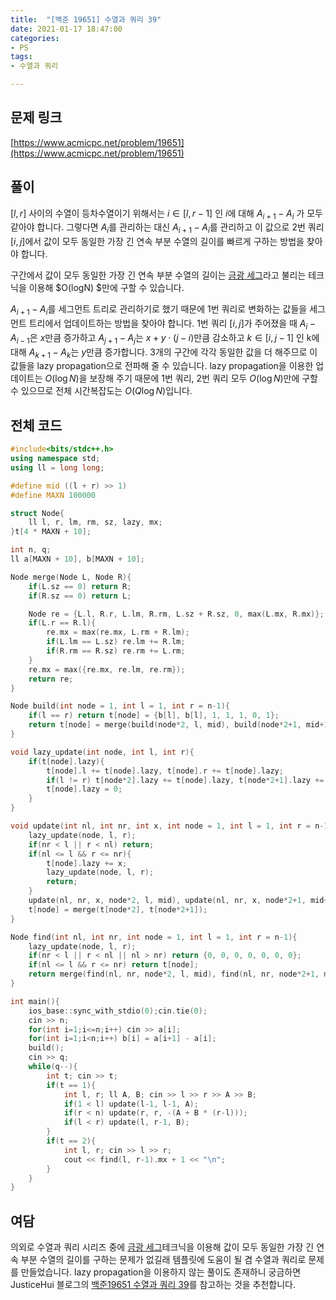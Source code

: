 ```yaml
---
title:  "[백준 19651] 수열과 쿼리 39"
date: 2021-01-17 18:47:00
categories: 
- PS
tags:
- 수열과 쿼리

---
```


## 문제 링크
[https://www.acmicpc.net/problem/19651](https://www.acmicpc.net/problem/19651)

## 풀이

$[l, r]$ 사이의 수열이 등차수열이기 위해서는 $i \in [l,r-1]$ 인 $i$에 대해 $A_{i+1}-A_i$ 가 모두 같아야 합니다. 그렇다면 $A_i$를 관리하는 대신 $A_{i+1}-A_i$를 관리하고 이 값으로 2번 쿼리 $[i,j]$에서 값이 모두 동일한 가장 긴 연속 부분 수열의 길이를 빠르게 구하는 방법을 찾아야 합니다.

구간에서 값이 모두 동일한 가장 긴 연속 부분 수열의 길이는 [금광 세그](https://www.acmicpc.net/problem/10167)라고 불리는 테크닉을 이용해 $O(logN) $만에 구할 수 있습니다.

$A_{i+1}-A_i$를 세그먼트 트리로 관리하기로 했기 때문에 1번 쿼리로 변화하는 값들을 세그먼트 트리에서 업데이트하는 방법을 찾아야 합니다. 1번 쿼리 $[i, j]$가 주어졌을 때 $A_i - A_{i-1}$은 $x$만큼 증가하고 $A_{j+1}-A_j$는 $x + y ⋅ (j-i)$만큼 감소하고 $k \in [i,j-1]$ 인 k에 대해 $A_{k+1}-A_k$는 $y$만큼 증가합니다. 3개의 구간에 각각 동일한 값을 더 해주므로 이 값들을 lazy propagation으로 전파해 줄 수 있습니다. lazy propagation을 이용한 업데이트는 $O(\log N)$을 보장해 주기 때문에 1번 쿼리, 2번 쿼리 모두 $O(\log N)$만에 구할 수 있으므로 전체 시간복잡도는 $O(Q \log N)$입니다.

## 전체 코드
```cpp
#include<bits/stdc++.h>
using namespace std;
using ll = long long;

#define mid ((l + r) >> 1)
#define MAXN 100000

struct Node{
	ll l, r, lm, rm, sz, lazy, mx;
}t[4 * MAXN + 10];

int n, q;
ll a[MAXN + 10], b[MAXN + 10];

Node merge(Node L, Node R){
	if(L.sz == 0) return R;
	if(R.sz == 0) return L;

	Node re = {L.l, R.r, L.lm, R.rm, L.sz + R.sz, 0, max(L.mx, R.mx)};
	if(L.r == R.l){
		re.mx = max(re.mx, L.rm + R.lm);
		if(L.lm == L.sz) re.lm += R.lm;
		if(R.rm == R.sz) re.rm += L.rm;
	}
	re.mx = max({re.mx, re.lm, re.rm});
	return re;
}

Node build(int node = 1, int l = 1, int r = n-1){
	if(l == r) return t[node] = {b[l], b[l], 1, 1, 1, 0, 1};
	return t[node] = merge(build(node*2, l, mid), build(node*2+1, mid+1, r));
}

void lazy_update(int node, int l, int r){
	if(t[node].lazy){
		t[node].l += t[node].lazy, t[node].r += t[node].lazy;
		if(l != r) t[node*2].lazy += t[node].lazy, t[node*2+1].lazy += t[node].lazy;
		t[node].lazy = 0;
	}
}

void update(int nl, int nr, int x, int node = 1, int l = 1, int r = n-1){
	lazy_update(node, l, r);
	if(nr < l || r < nl) return;
	if(nl <= l && r <= nr){
		t[node].lazy += x;
		lazy_update(node, l, r);
		return;
	}
	update(nl, nr, x, node*2, l, mid), update(nl, nr, x, node*2+1, mid+1, r);
	t[node] = merge(t[node*2], t[node*2+1]);
}

Node find(int nl, int nr, int node = 1, int l = 1, int r = n-1){
	lazy_update(node, l, r);
    if(nr < l || r < nl || nl > nr) return {0, 0, 0, 0, 0, 0, 0};
    if(nl <= l && r <= nr) return t[node];
	return merge(find(nl, nr, node*2, l, mid), find(nl, nr, node*2+1, mid+1, r));
}

int main(){
	ios_base::sync_with_stdio(0);cin.tie(0);
	cin >> n;
	for(int i=1;i<=n;i++) cin >> a[i];
	for(int i=1;i<n;i++) b[i] = a[i+1] - a[i];
	build();
	cin >> q;
	while(q--){
		int t; cin >> t;
		if(t == 1){
			int l, r; ll A, B; cin >> l >> r >> A >> B;
			if(1 < l) update(l-1, l-1, A);
			if(r < n) update(r, r, -(A + B * (r-l)));
			if(l < r) update(l, r-1, B);
		}
		if(t == 2){
			int l, r; cin >> l >> r;
			cout << find(l, r-1).mx + 1 << "\n";
		}
	}
}
```

## 여담

의외로 수열과 쿼리 시리즈 중에 [금광 세그](https://www.acmicpc.net/problem/10167)테크닉을 이용해 값이 모두 동일한 가장 긴 연속 부분 수열의 길이를 구하는 문제가 없길래 템플릿에 도움이 될 겸 수열과 쿼리로 문제를 만들었습니다. lazy propagation을 이용하지 않는 풀이도 존재하니 궁금하면 JusticeHui 블로그의 [백준19651 수열과 쿼리 39](https://justicehui.github.io/ps/2020/09/09/BOJ19651/)를 참고하는 것을 추천합니다.